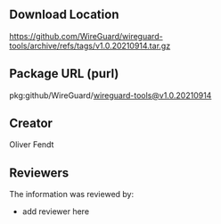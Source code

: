 ## Download Location

https://github.com/WireGuard/wireguard-tools/archive/refs/tags/v1.0.20210914.tar.gz

## Package URL (purl)

pkg:github/WireGuard/wireguard-tools@v1.0.20210914

## Creator

Oliver Fendt

## Reviewers

The information was reviewed by:

* add reviewer here

